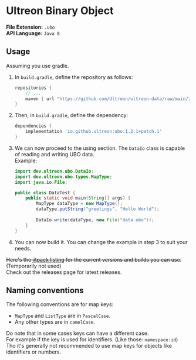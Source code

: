 # Ultreon Binary Object
**File Extension:** `.ubo`  
**API Language:** `Java 8`  

## Usage
Assuming you use gradle.
1.  In `build.gradle`, define the repository as follows:  
    ```gradle
    repositories {
        // ...
        maven { url "https://github.com/Ultreon/ultreon-data/raw/main/.mvnrepo/" }
    }
    ```
2.  Then, in `build.gradle`, define the dependency:  
    ```gradle
    dependencies {
        implementation 'io.github.ultreon:ubo:1.2.1+patch.1'
    }
    ```
3. We can now proceed to the using section. The `DataIo` class is capable of reading and writing UBO data.  
    Example:
   ```java
   import dev.ultreon.ubo.DataIo;
   import dev.ultreon.ubo.types.MapType;
   import java.io.File;
   
   public class DataTest {
       public static void main(String[] args) {
           MapType dataType = new MapType();
           dataType.putString("greetings", "Hello World");
           
           DataIo.write(dataType, new File("data.ubo"));
       }
   }
   ```
4.  You can now build it. You can change the example in step 3 to suit your needs. 

~~Here's the [jitpack listing](https://jitpack.io/#Ultreon/ultreon-data) for the current versions and builds you can use.~~ (Temporarily not used)  
Check out the releases page for latest releases.

## Naming conventions
The following conventions are for map keys:
 * `MapType` and `ListType` are in `PascalCase`.
 * Any other types are in `camelCase`.

Do note that in some cases keys can have a different case.  
For example if the key is used for identifiers. (Like those: `namespace:id`)  
Tho it's generally not recommended to use map keys for objects like identifiers or numbers.

